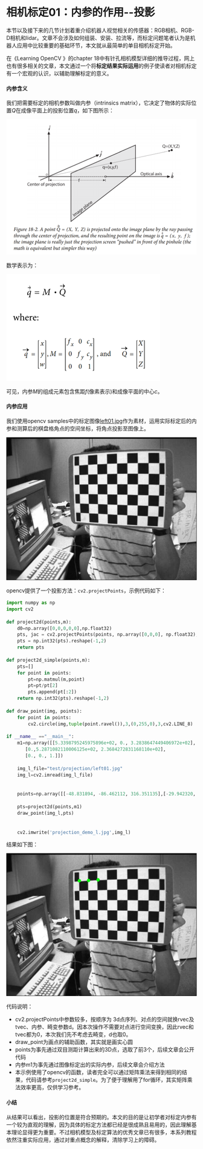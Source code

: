 # 相机标定01：内参的作用--投影

本节以及接下来的几节计划着重介绍机器人视觉相关的传感器：RGB相机、RGB-D相机和lidar。文章不会涉及如何组装、安装、拉流等，而标定问题笔者认为是机器人应用中比较重要的基础环节，本文就从最简单的单目相机标定开始。

在《Learning OpenCV 》的chapter 18中有针孔相机模型详细的推导过程，网上也有很多相关的文章，本文通过一个将**标定结果实际运用**的例子使读者对相机标定有一个宏观的认识，以辅助理解标定的意义。

#### 内参含义

我们把需要标定的相机参数叫做内参（intrinsics matrix），它决定了物体的实际位置$Q$在成像平面上的投影位置$q$，如下图所示：

![image-20210913163233907](images/image-20210913163233907.png)

数学表示为：

![image-20210922144912243](images/image-20210922144912243.png)

可见，内参$M$的组成元素包含焦距$f$(像素表示)和成像平面的中心$c$。

#### 内参应用

我们使用opencv samples中的标定图像[left01.jpg](https://github.com/opencv/opencv/blob/master/samples/data/left01.jpg)作为素材，运用实际标定后的内参和测算后的棋盘格角点的空间坐标，将角点投影至图像上。

![left01](images/left01.jpg)

opencv提供了一个投影方法：`cv2.projectPoints`，示例代码如下：

```python
import numpy as np
import cv2

def project2d(points,m):
    d0=np.array([0,0,0,0,0],np.float32)
    pts, jac = cv2.projectPoints(points, np.array([0,0,0], np.float32), np.array([0,0,0], np.float32), m, d0)
    pts = np.int32(pts).reshape(-1,2)
    return pts

def project2d_simple(points,m):
    pts=[]
    for point in points:
        pt=np.matmul(m,point)
        pt=pt/pt[2]
        pts.append(pt[:2])
    return np.int32(pts).reshape(-1,2)

def draw_point(img, points):
    for point in points:
        cv2.circle(img,tuple(point.ravel()),3,(0,255,0),3,cv2.LINE_8)
      
if __name__ =="__main__":
    m1=np.array([[5.3398795245975896e+02, 0., 3.2838647449406972e+02],
       [0.,5.2871082110006125e+02, 2.3684272831168110e+02],
       [0., 0., 1.]])
    
    img_l_file="test/projection/left01.jpg"
    img_l=cv2.imread(img_l_file)


    points=np.array([[-48.831894, -86.462112, 316.351135],[-29.942320, -85.639320, 311.097839],[-11.202976, -85.063042, 306.122345]])
    
    pts=project2d(points,m1)
    draw_point(img_l,pts)


    cv2.imwrite('projection_demo_l.jpg',img_l)
```

结果如下图：

![projection_demo_l](images/projection_demo_l.jpg)

代码说明：

- cv2.projectPoints中参数较多，按顺序为 3d点序列、对点的空间就换rvec及tvec、内参、畸变参数d。因本次操作不需要对点进行空间变换，因此rvec和tvec都为0，本次我们先不考虑去畸变，d也取0。
- draw_point为画点的辅助函数，其实就是画实心圆
- points为事先通过双目测距计算出来的3D点，选取了前3个，后续文章会公开代码
- 内参m1为事先通过图像标定出的实际内参，后续文章会介绍方法
- 本示例使用了opencv的函数，读者完全可以通过矩阵乘法来得到相同的结果，代码请参考`project2d_simple`。为了便于理解用了for循环，其实矩阵乘法效率更高，仅供学习参考。

#### 小结

从结果可以看出，投影的位置是符合预期的。本文的目的是让初学者对标定内参有一个较为直观的理解，因为具体的标定方法都已经是很成熟且易用的，因此理解基本理论显得更为重要。不过相机模型及标定算法的优秀文章已有很多，本系列教程依然注重实际应用，通过对重点概念的解释，清除学习上的障碍。
